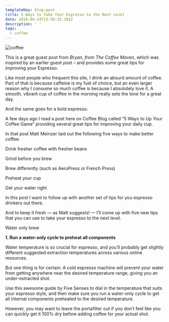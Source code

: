 ```yaml
---
templateKey: blog-post
title: 5 Ways to Take Your Espresso to the Next Level
date: 2018-04-24T15:56:33.101Z
description: ' '
tags:
  - coffee
---
```

![coffee](/img/products-full-width.jpg)

This is a great guest post from _Bryan, from The Coffee Maven_, which was inspired by an earlier guest post – and provides some great tips for improving your Espresso.

Like most people who frequent this site, I drink an absurd amount of coffee. Part of that is because caffeine is my fuel of choice, but an even larger reason why I consume so much coffee is because I absolutely love it. A smooth, vibrant cup of coffee in the morning really sets the tone for a great day.



And the same goes for a bold espresso.

A few days ago I read a post here on Coffee Blog called “5 Ways to Up Your Coffee Game” providing several great tips for improving your daily cup.



In that post Matt Meinzer laid out the following five ways to make better coffee:

Drink fresher coffee with fresher beans

Grind before you brew

Brew differently (such as AeroPress or French Press)

Preheat your cup

Get your water right

In this post I want to follow up with another set of tips for you espresso drinkers out there.



And to keep it fresh — as Matt suggests! — I’ll come up with five new tips that you can use to take your espresso to the next level.

Water only brew



**1. Run a water-only cycle to preheat all components**

Water temperature is so crucial for espresso, and you’ll probably get slightly different suggested extraction temperatures across various online resources.



But one thing is for certain: A cold espresso machine will prevent your water from getting anywhere near the desired temperature range, giving you an under-extracted shot.



Use this awesome guide by Five Senses to dial in the temperature that suits your espresso style, and then make sure you run a water-only cycle to get all internal components preheated to the desired temperature.



However, you may want to leave the portafilter out if you don’t feel like you can quickly get it 100% dry before adding coffee for your actual shot.
